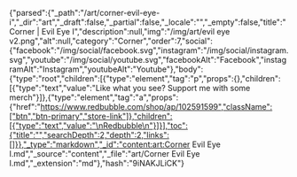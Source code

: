 {"parsed":{"_path":"/art/corner-evil-eye-i","_dir":"art","_draft":false,"_partial":false,"_locale":"","_empty":false,"title":"Corner | Evil Eye I","description":null,"img":"/img/art/evil eye v2.png","alt":null,"category":"Corner","order":7,"social":{"facebook":"/img/social/facebook.svg","instagram":"/img/social/instagram.svg","youtube":"/img/social/youtube.svg","facebookAlt":"Facebook","instagramAlt":"Instagram","youtubeAlt":"Youtube"},"body":{"type":"root","children":[{"type":"element","tag":"p","props":{},"children":[{"type":"text","value":"Like what you see? Support me with some merch"}]},{"type":"element","tag":"a","props":{"href":"https://www.redbubble.com/shop/ap/102591599","className":["btn","btn-primary","store-link"]},"children":[{"type":"text","value":"\nRedbubble\n"}]}],"toc":{"title":"","searchDepth":2,"depth":2,"links":[]}},"_type":"markdown","_id":"content:art:Corner Evil Eye I.md","_source":"content","_file":"art/Corner Evil Eye I.md","_extension":"md"},"hash":"9iNAKJLiCK"}